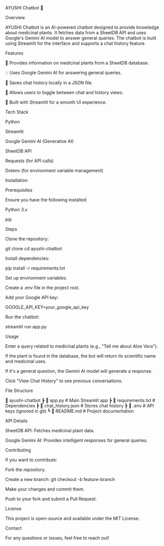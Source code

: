 

AYUSHI Chatbot 🌿

Overview

AYUSHI Chatbot is an AI-powered chatbot designed to provide knowledge about medicinal plants. It fetches data from a SheetDB API and uses Google's Gemini AI model to answer general queries. The chatbot is built using Streamlit for the interface and supports a chat history feature.

Features

🌱 Provides information on medicinal plants from a SheetDB database.

💡 Uses Google Gemini AI for answering general queries.

💾 Saves chat history locally in a JSON file.

🔄 Allows users to toggle between chat and history views.

🚀 Built with Streamlit for a smooth UI experience.

Tech Stack

Python

Streamlit

Google Gemini AI (Generative AI)

SheetDB API

Requests (for API calls)

Dotenv (for environment variable management)

Installation

Prerequisites

Ensure you have the following installed:

Python 3.x

pip

Steps

Clone the repository:

git clone <repository-url>
cd ayushi-chatbot

Install dependencies:

pip install -r requirements.txt

Set up environment variables:

Create a .env file in the project root.

Add your Google API key:

GOOGLE_API_KEY=your_google_api_key

Run the chatbot:

streamlit run app.py

Usage

Enter a query related to medicinal plants (e.g., "Tell me about Aloe Vera").

If the plant is found in the database, the bot will return its scientific name and medicinal uses.

If it's a general question, the Gemini AI model will generate a response.

Click "View Chat History" to see previous conversations.

File Structure

📂 ayushi-chatbot
 ┣ 📜 app.py               # Main Streamlit app
 ┣ 📜 requirements.txt     # Dependencies
 ┣ 📜 chat_history.json    # Stores chat history
 ┣ 📜 .env                 # API keys (ignored in git)
 ┗ 📜 README.md            # Project documentation

API Details

SheetDB API: Fetches medicinal plant data.

Google Gemini AI: Provides intelligent responses for general queries.

Contributing

If you want to contribute:

Fork the repository.

Create a new branch: git checkout -b feature-branch

Make your changes and commit them.

Push to your fork and submit a Pull Request.

License

This project is open-source and available under the MIT License.

Contact

For any questions or issues, feel free to reach out!

